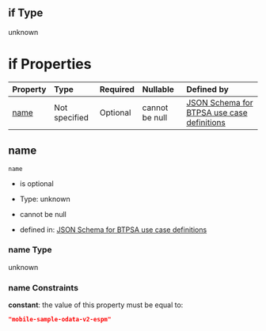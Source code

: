## if Type

unknown

# if Properties

| Property      | Type          | Required | Nullable       | Defined by                                                                                                                                                                                                        |
| :------------ | :------------ | :------- | :------------- | :---------------------------------------------------------------------------------------------------------------------------------------------------------------------------------------------------------------- |
| [name](#name) | Not specified | Optional | cannot be null | [JSON Schema for BTPSA use case definitions](btpsa-usecase-properties-services-items-allof-1-then-allof-77-if-properties-name.md "undefined#/properties/services/items/allOf/1/then/allOf/77/if/properties/name") |

## name



`name`

*   is optional

*   Type: unknown

*   cannot be null

*   defined in: [JSON Schema for BTPSA use case definitions](btpsa-usecase-properties-services-items-allof-1-then-allof-77-if-properties-name.md "undefined#/properties/services/items/allOf/1/then/allOf/77/if/properties/name")

### name Type

unknown

### name Constraints

**constant**: the value of this property must be equal to:

```json
"mobile-sample-odata-v2-espm"
```
